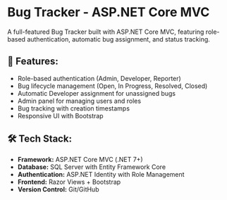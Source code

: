 # Bug Tracker - ASP.NET Core MVC

A full-featured Bug Tracker built with ASP.NET Core MVC, featuring role-based authentication, automatic bug assignment, and status tracking.

## 🚀 Features:
- Role-based authentication (Admin, Developer, Reporter)
- Bug lifecycle management (Open, In Progress, Resolved, Closed)
- Automatic Developer assignment for unassigned bugs
- Admin panel for managing users and roles
- Bug tracking with creation timestamps
- Responsive UI with Bootstrap

## 🛠️ Tech Stack:
- **Framework:** ASP.NET Core MVC (.NET 7+)
- **Database:** SQL Server with Entity Framework Core
- **Authentication:** ASP.NET Identity with Role Management
- **Frontend:** Razor Views + Bootstrap
- **Version Control:** Git/GitHub
